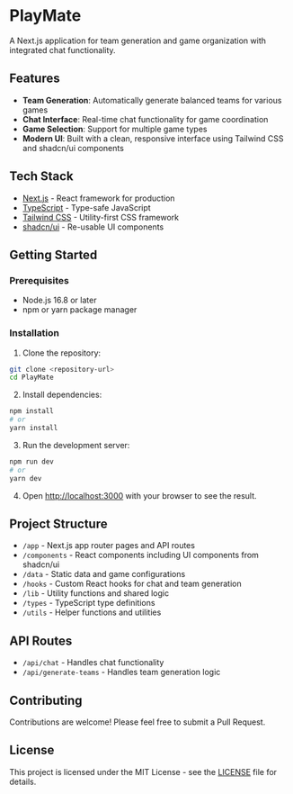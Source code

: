 # PlayMate

A Next.js application for team generation and game organization with integrated chat functionality.

## Features

- **Team Generation**: Automatically generate balanced teams for various games
- **Chat Interface**: Real-time chat functionality for game coordination
- **Game Selection**: Support for multiple game types
- **Modern UI**: Built with a clean, responsive interface using Tailwind CSS and shadcn/ui components

## Tech Stack

- [Next.js](https://nextjs.org/) - React framework for production
- [TypeScript](https://www.typescriptlang.org/) - Type-safe JavaScript
- [Tailwind CSS](https://tailwindcss.com/) - Utility-first CSS framework
- [shadcn/ui](https://ui.shadcn.com/) - Re-usable UI components

## Getting Started

### Prerequisites

- Node.js 16.8 or later
- npm or yarn package manager

### Installation

1. Clone the repository:
```bash
git clone <repository-url>
cd PlayMate
```

2. Install dependencies:
```bash
npm install
# or
yarn install
```

3. Run the development server:
```bash
npm run dev
# or
yarn dev
```

4. Open [http://localhost:3000](http://localhost:3000) with your browser to see the result.

## Project Structure

- `/app` - Next.js app router pages and API routes
- `/components` - React components including UI components from shadcn/ui
- `/data` - Static data and game configurations
- `/hooks` - Custom React hooks for chat and team generation
- `/lib` - Utility functions and shared logic
- `/types` - TypeScript type definitions
- `/utils` - Helper functions and utilities

## API Routes

- `/api/chat` - Handles chat functionality
- `/api/generate-teams` - Handles team generation logic

## Contributing

Contributions are welcome! Please feel free to submit a Pull Request.

## License

This project is licensed under the MIT License - see the [LICENSE](LICENSE) file for details.